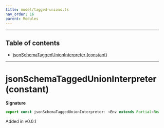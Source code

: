 ```yaml
---
title: model/tagged-unions.ts
nav_order: 16
parent: Modules
---
```


---

<h2 class="text-delta">Table of contents</h2>

- [jsonSchemaTaggedUnionInterpreter (constant)](#jsonschemataggedunioninterpreter-constant)

---

# jsonSchemaTaggedUnionInterpreter (constant)

**Signature**

```ts
export const jsonSchemaTaggedUnionInterpreter: <Env extends Partial<Readonly<Record<"JsonSchemaURI", any>>>>() => ModelAlgebraTaggedUnions<"JsonSchemaURI", Env> = ...
```

Added in v0.0.1
